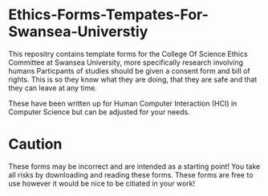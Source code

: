 # Ethics-Forms-Tempates-For-Swansea-Universtiy
This repositry contains template forms for the College Of Science Ethics Committee at Swansea University, more specifically research involving humans
Particpants of studies should be given a consent form and bill of rights. This is so they know what they are doing, that they are safe and that they can leave at any time.

These have been written up for Human Computer Interaction (HCI) in Computer Science but can be adjusted for your needs. 

# Caution 
These forms may be incorrect and are intended as a starting point! You take all risks by downloading and reading these forms. These forms are free to use however it would be nice to be citiated in your work!
